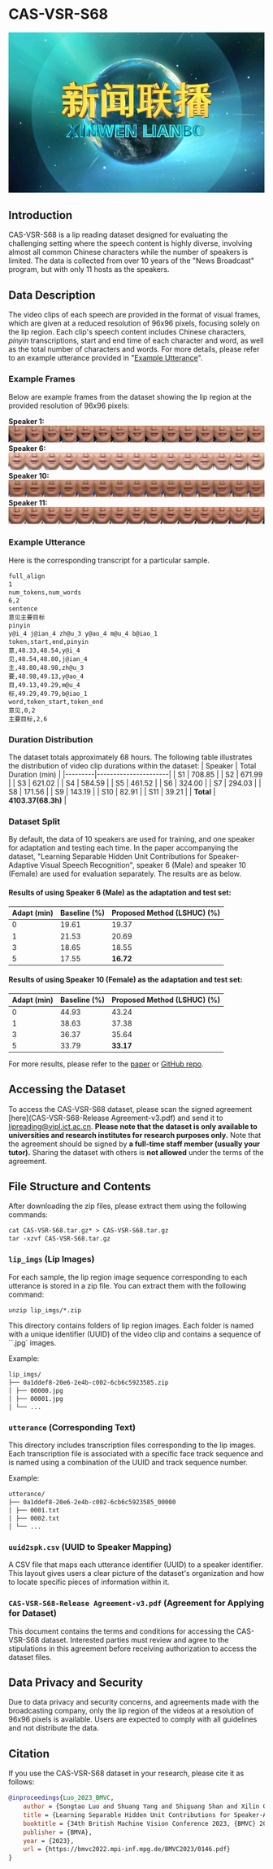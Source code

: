 # CAS-VSR-S68
![Cover Image](images/cover.jpg)
## Introduction
CAS-VSR-S68 is a lip reading dataset designed for evaluating the challenging setting where the speech content is highly diverse, involving almost all common Chinese characters while the number of speakers is limited. The data is collected from over 10 years of the "News Broadcast" program, but with only 11 hosts as the speakers.  

## Data Description
The video clips of each speech are provided in the format of visual frames, which are given at a reduced resolution of 96x96 pixels, focusing solely on the lip region. 
Each clip's speech content includes Chinese characters, *pinyin* transcriptions, start and end time of each character and word, as well as the total number of characters and words. For more details, please refer to an example utterance provided in "[Example Utterance](###example-utterance)".

### Example Frames
Below are example frames from the dataset showing the lip region at the provided resolution of 96x96 pixels:

**Speaker 1:**
![Example Image 1](images/S1.jpg)
**Speaker 6:**
![Example Image 2](images/S6.jpg)
**Speaker 10:**
![Example Image 3](images/S10.jpg)
**Speaker 11:**
![Example Image 4](images/S11.jpg)
### Example Utterance
Here is the corresponding transcript for a particular sample.
```
full_align
1
num_tokens,num_words
6,2
sentence
意见主要目标
pinyin
y@i_4 j@ian_4 zh@u_3 y@ao_4 m@u_4 b@iao_1
token,start,end,pinyin
意,48.33,48.54,y@i_4
见,48.54,48.80,j@ian_4
主,48.80,48.98,zh@u_3
要,48.98,49.13,y@ao_4
目,49.13,49.29,m@u_4
标,49.29,49.79,b@iao_1
word,token_start,token_end
意见,0,2
主要目标,2,6
```

### Duration Distribution
The dataset totals approximately 68 hours. The following table illustrates the distribution of video clip durations within the dataset:
| Speaker | Total Duration (min) |
|---------|----------------------|
| S1      | 708.85               |
| S2      | 671.99               |
| S3      | 621.02               |
| S4      | 584.59               |
| S5      | 461.52               |
| S6      | 324.00               |
| S7      | 294.03               |
| S8      | 171.56               |
| S9      | 143.19               |
| S10     | 82.91                |
| S11     | 39.21                |
| **Total** | **4103.37(68.3h)**       |

### Dataset Split
By default, the data of 10 speakers are used for training, and one speaker for adaptation and testing each time. In the paper accompanying the dataset, "Learning Separable Hidden Unit Contributions for Speaker-Adaptive Visual Speech Recognition", speaker 6 (Male) and speaker 10 (Female) are used for evaluation separately. The results are as below.


#### Results of using Speaker 6 (Male) as the adaptation and test set:
| Adapt (min) | Baseline (%) | Proposed Method (LSHUC) (%) |
|-------------|--------------|---------------------|
| 0                  | 19.61    | 19.37           |
| 1                  | 21.53    | 20.69           |
| 3                  | 18.65    | 18.55           |
| 5                  | 17.55    | **16.72**           |

#### Results of using Speaker 10 (Female) as the adaptation and test set:
| Adapt (min) | Baseline (%) | Proposed Method (LSHUC) (%) |
|-------------|--------------|---------------------|
| 0           | 44.93        | 43.24               |
| 1           | 38.63        | 37.38               |
| 3           | 36.37        | 35.64               |
| 5           | 33.79        | **33.17**               |

For more results, please refer to the [paper](https://arxiv.org/abs/2310.05058) or [GitHub repo](https://github.com/jinchiniao/LSHUC).

## Accessing the Dataset

To access the CAS-VSR-S68 dataset, please scan the signed agreement [here](CAS-VSR-S68-Release Agreement-v3.pdf) and send it to [lipreading@vipl.ict.ac.cn](mailto:lipreading@vipl.ict.ac.cn). **Please note that the dataset is only available to universities and research institutes for research purposes only.** Note that the agreement should be signed by **a full-time staff member (usually your tutor).**  Sharing the dataset with others is **not allowed** under the terms of the agreement.

## File Structure and Contents
After downloading the zip files, please extract them using the following commands:
```
cat CAS-VSR-S68.tar.gz* > CAS-VSR-S68.tar.gz
tar -xzvf CAS-VSR-S68.tar.gz 
```
### `lip_imgs` (Lip Images) 
For each sample, the lip region image sequence corresponding to each utterance is stored in a zip file. You can extract them with the following command:
```
unzip lip_imgs/*.zip
```
This directory contains folders of lip region images. Each folder is named with a unique identifier (UUID) of the video clip and contains a sequence of ``.jpg` images.


Example:
```
lip_imgs/
├── 0a1ddef8-20e6-2e4b-c002-6cb6c5923585.zip
│ ├── 00000.jpg
│ ├── 00001.jpg
│ └── ...
```
### `utterance` (Corresponding Text) 
This directory includes transcription files corresponding to the lip images. Each transcription file is associated with a specific face track sequence and is named using a combination of the UUID and track sequence number.

Example:
```
utterance/
├── 0a1ddef8-20e6-2e4b-c002-6cb6c5923585_00000
│ ├── 0001.txt
│ ├── 0002.txt
│ └── ...
```
### `uuid2spk.csv` (UUID to Speaker Mapping)
A CSV file that maps each utterance identifier (UUID) to a speaker identifier.
This layout gives users a clear picture of the dataset's organization and how to locate specific pieces of information within it.

### `CAS-VSR-S68-Release Agreement-v3.pdf` (Agreement for Applying for Dataset)
This document contains the terms and conditions for accessing the CAS-VSR-S68 dataset. Interested parties must review and agree to the stipulations in this agreement before receiving authorization to access the dataset files.

## Data Privacy and Security
Due to data privacy and security concerns, and agreements made with the broadcasting company, only the lip region of the videos at a resolution of 96x96 pixels is available. Users are expected to comply with all guidelines and not distribute the data.

## Citation
If you use the CAS-VSR-S68 dataset in your research, please cite it as follows:
```bibtex
@inproceedings{Luo_2023_BMVC,
    author = {Songtao Luo and Shuang Yang and Shiguang Shan and Xilin Chen},
    title = {Learning Separable Hidden Unit Contributions for Speaker-Adaptive Visual Speech Recognition},
    booktitle = {34th British Machine Vision Conference 2023, {BMVC} 2023, Aberdeen, UK, November 20-24, 2023},
    publisher = {BMVA},
    year = {2023},
    url = {https://bmvc2022.mpi-inf.mpg.de/BMVC2023/0146.pdf}
}
